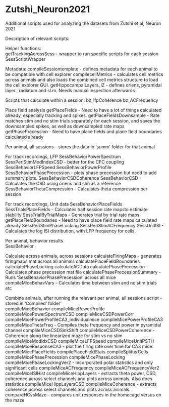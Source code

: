 # Zutshi_Neuron2021
Additional scripts used for analyzing the datasets from Zutshi et al, Neuron 2021

Description of relevant scripts:

Helper functions:		
  getTrackingAcrossSess - wrapper to run specific scripts for each session
  SessScriptWrapper	

Metadata:
  compileSessiontemplate - defines metadata for each animal to be compatible with cell explorer
  compilecellMetrics - calculates cell metrics across animals and also loads the combined cell metrics structure to load the cell explorer GUI.
  getHippocampalLayers_IZ - defines oriens, pyramidal layer., radiatum and sl.m. Needs manual inspection afterwards

Scripts that calculate within a session:
  bz_lfpCoherence
  bz_ACFrequency

Place field analysis
  getPlaceFields - Need to have a lot of things calculated already, especially tracking and spikes. 
  getPlaceFieldsDownsample - Rate matches stim and no stim trials separately for each session, and saves the downsampled spikes, as well as downsampled rate maps
  getPhasePrecession - Need to have place fields and place field boundaries calculated already	

Per animal, all sessions - stores the data in ‘summ’ folder for that animal

   For track recordings, LFP
	    SessBehaviorPowerSpectrum
      SessPeriStimModIndexCSD - better for the CFC coupling
      SessBehaviorLFPSpeed
      SessBehaviorPowerProfile
      SessBehaviorPhasePrecession - plots phase precession but need to add summary plots.
      SessBehaviorCSDCoherence
      SessBehaviorCSD - Calculates the CSD using oriens and slm as a reference
      SessBehaviorThetaCompression - Calculates theta compression per session
      
  For track recordings, Unit data
      SessBehaviorPlaceFields
      SessTrialsPlaceFields - Calculates half session rate mapsto estimate stability
      SessTrialByTrialMaps - Generates trial by trial rate maps
      getPlaceFieldBoundaries - Need to have place field rate maps calculated already
		  SessPeriStimPhaseLocking
      SessPeriStimACFrequency
      SessUnitISI - Calculates the log ISI distribution, with LFP frequency for cells.

Per animal, behavior results		
		SessBehavior

Calculate across animals, across sessions
	calculateFiringMaps - generates firingmaps.mat across all animals
  calculatePlaceFieldBoundaries
  calculatePhaseLocking
  calculateACData
  calculatePhasePrecession - Calculates phase precession mat file
  calculatePhasePrecessionSummary - Runs ‘SessBehaviorPhasePrecession’ across all mice
  compileMiceBehavVars - Calculates time between stim and no stim trials etc

Combine animals, after running the relevant per animal, all sessions script - stored in ‘Compiled’ folder’ 		
	compileMiceBehavior
  compileMicePowerProfile
  compileMicePowerSpectrumCSD
  compileMiceCSDPowerCorr
  compileMicePowerProfileCA3_individualmice
  compileMicePowerProfileCA3
  compileMiceThetaFreq - Compiles theta frequency and power in pyramidal  channel
  complileMiceCSDSinkShift
  compileMiceCSDPowerCoherence - Coherence along the linearized maze for stim vs no stim
  compileMiceModIdxCSD
  compileMiceLFPSpeed
  compileMiceUnitPSTH
  compileMiceResponseCA3 - plot the firing rate over time for CA3 mice.
  compileMicePlaceFields 
  compilePlaceFieldStats
  compileSplitterCells
  compileMicePhasePrecession
  compileMicePhaseLocking
  compileMicePhaseLockingVer2 - Incorporated polar statistics and only significant cells
  compileMiceACFrequency
  compileMiceACFrequencyVer2
  compileMiceISIHist
  compileMiceHippLayers - extracts theta power, CSD, coherence across select channels and plots across animals. Also does statistics
  compileMiceHippLayersCSD
  compileMiceCoherence - extracts coherence across select channels and plots across animals. 
  compareHCvsMaze - compares unit responses in the homecage versus on the maze

